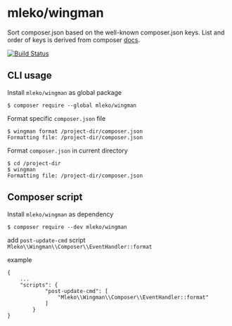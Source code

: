 # mleko/wingman

Sort composer.json based on the well-known composer.json keys. 
List and order of keys is derived from composer [docs](https://getcomposer.org/doc/04-schema.md).

[![Build Status](https://travis-ci.org/mleko/wingman.svg?branch=master)](https://travis-ci.org/mleko/wingman)

## CLI usage
Install `mleko/wingman` as global package
```
$ composer require --global mleko/wingman
```

Format specific `composer.json` file

```
$ wingman format /project-dir/composer.json
Formatting file: /project-dir/composer.json
```

Format `composer.json` in current directory

```
$ cd /project-dir 
$ wingman
Formatting file: /project-dir/composer.json
```

## Composer script
Install `mleko/wingman` as dependency
```
$ composer require --dev mleko/wingman
```

add `post-update-cmd` script `Mleko\\Wingman\\Composer\\EventHandler::format`

example
```
{
    ...
    "scripts": {
            "post-update-cmd": [
                "Mleko\\Wingman\\Composer\\EventHandler::format"
            ]
        }
}
```
